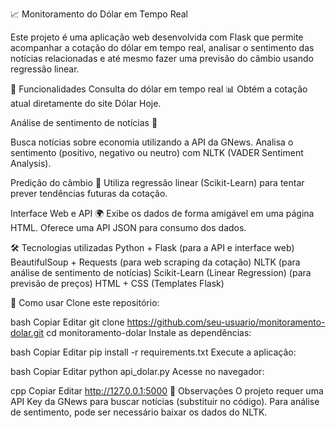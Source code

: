 📈 Monitoramento do Dólar em Tempo Real

Este projeto é uma aplicação web desenvolvida com Flask que permite acompanhar a cotação do dólar em tempo real, analisar o sentimento das notícias relacionadas e até mesmo fazer uma previsão do câmbio usando regressão linear.

🚀 Funcionalidades
Consulta do dólar em tempo real 📊
Obtém a cotação atual diretamente do site Dólar Hoje.

Análise de sentimento de notícias 📰

Busca notícias sobre economia utilizando a API da GNews.
Analisa o sentimento (positivo, negativo ou neutro) com NLTK (VADER Sentiment Analysis).

Predição do câmbio 🔮
Utiliza regressão linear (Scikit-Learn) para tentar prever tendências futuras da cotação.

Interface Web e API 🌍
Exibe os dados de forma amigável em uma página HTML.
Oferece uma API JSON para consumo dos dados.

🛠️ Tecnologias utilizadas
Python + Flask (para a API e interface web)
BeautifulSoup + Requests (para web scraping da cotação)
NLTK (para análise de sentimento de notícias)
Scikit-Learn (Linear Regression) (para previsão de preços)
HTML + CSS (Templates Flask)

🎯 Como usar
Clone este repositório:

bash
Copiar
Editar
git clone https://github.com/seu-usuario/monitoramento-dolar.git
cd monitoramento-dolar
Instale as dependências:

bash
Copiar
Editar
pip install -r requirements.txt
Execute a aplicação:

bash
Copiar
Editar
python api_dolar.py
Acesse no navegador:

cpp
Copiar
Editar
http://127.0.0.1:5000
📌 Observações
O projeto requer uma API Key da GNews para buscar notícias (substituir no código).
Para análise de sentimento, pode ser necessário baixar os dados do NLTK.
